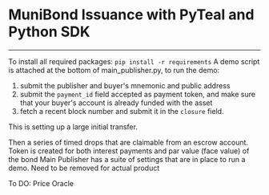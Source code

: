# MuniBond Issuance with PyTeal and Python SDK
---
To install all required packages: `pip install -r requirements`
A demo script is attached at the bottom of main_publisher.py, to run the demo:
1. submit the publisher and buyer's mnemonic and public address
2. submit the `payment_id` field accepted as payment token, and make sure that your buyer's account is already funded with the asset
3. fetch a recent block number and submit it in the `closure` field.  





This is setting up a large initial transfer. 

Then a series of timed drops that are claimable from an escrow account. Token is created for both interest payments and par value (face value) of the bond
Main Publisher has a suite of settings that are in place to run a demo. Need to be removed for actual product


To DO:
Price Oracle